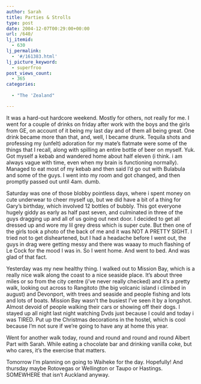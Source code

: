```yaml
---
author: Sarah
title: Parties & Strolls
type: post
date: 2004-12-07T00:29:00+00:00
url: /640/
lj_itemid:
  - 630
lj_permalink:
  - '#/161383.html'
lj_picture_keyword:
  - superfroo
post_views_count:
  - 365
categories:
 
  - "The 'Zealand"

---
```

It was a hard-out hardcore weekend. Mostly for others, not really for me. I went for a couple of drinks on friday after work with the boys and the girls from GE, on account of it being my last day and of them all being great. One drink became more than that, and, well, I became drunk. Tequila shots and professing my (unfelt) adoration for my mate&#8217;s flatmate were some of the things that I recall, along with spilling an entire bottle of beer on myself. Yuk. Got myself a kebab and wandered home about half eleven (i think. i am always vague with time, even when my brain is functioning normally). Managed to eat most of my kebab and then said I&#8217;d go out with Bulabula and some of the guys. I went into my room and got changed, and then promptly passed out until 4am. dumb.
  
Saturday was one of those blobby pointless days, where i spent money on cute underwear to cheer myself up, but we did have a bit of a thing for Gary&#8217;s birthday, which involved 12 bottles of bubbly. This got everyone hugely giddy as early as half past seven, and culminated in three of the guys dragging up and all of us going out next door. I decided to get all dressed up and wore my lil grey dress which is super cute. But then one of the girls took a photo of the back of me and it was NOT A PRETTY SIGHT. I tried not to get disheartened, but I had a headache before I went out, the guys in drag were getting messy and there was waaay to much flashing of Le Cock for the mood I was in. So I went home. And went to bed. And was glad of that fact.
  
Yesterday was my new healthy thing. I walked out to Mission Bay, which is a really nice walk along the coast to a nice seaside place. It&#8217;s about three miles or so from the city centre (i&#8217;ve never really checked) and it&#8217;s a pretty walk, looking out across to Rangitoto (the big volcanic island i climbed in august) and Devonport, with trees and seaside and people fishing and lots and lots of boats. Mission Bay wasn&#8217;t the busiest I&#8217;ve seen it by a longshot. Almost devoid of people walking their cars or showing off their dogs. I stayed up all night last night watching Dvds just because I could and today i was TIRED. Put up the Christmas decorations in the hostel, which is cool because I&#8217;m not sure if we&#8217;re going to have any at home this year.
  
Went for another walk today, round and round and round and round Albert Part with Sarah. While eating a chocolate bar and drinking vanilla coke, but who cares, it&#8217;s the exercise that matters.

Tomorrow I&#8217;m planning on going to Waiheke for the day. Hopefully! And thursday maybe Rotovegas or Wellington or Taupo or Hastings. SOMEWHERE that isn&#8217;t Auckland anyway.
